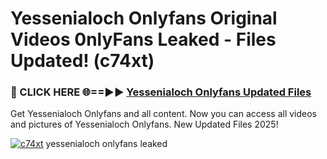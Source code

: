 # Yessenialoch Onlyfans Original Videos 0nlyFans Leaked - Files Updated! (c74xt)

<h3>🔴 CLICK HERE 🌐==►► <a href="https://tinyurl.com/x26r9saj" rel="nofollow">Yessenialoch Onlyfans Updated Files</a></h3>

Get Yessenialoch Onlyfans and all content. Now you can access all videos and pictures of Yessenialoch Onlyfans. New Updated Files 2025!

[![c74xt](https://i.imgur.com/LkgZPqh.gif)](https://tinyurl.com/x26r9saj)
yessenialoch onlyfans leaked